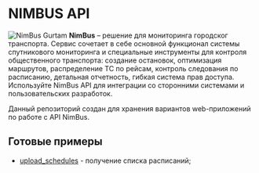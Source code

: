# NIMBUS API
![NimBus Gurtam](https://gurtam.com/images_redesign/ipad-frame-skew.png)
**NimBus** – решение для мониторинга городског транспорта. Сервис сочетает в себе основной функционал системы спутникового мониторинга и специальные инструменты для контроля общественного транспорта: создание остановок, оптимизация маршрутов, распределение ТС по рейсам, контроль следования по расписанию, детальная отчетность, гибкая система прав доступа. Используйте NimBus API для интеграции со сторонними системами и пользовательских разработок.

Данный репозиторий создан для хранения вариантов web-приложений по работе с API NimBus.

## Готовые примеры
- [upload_schedules](https://github.com/skiesu/nimbus_api/tree/main/upload_schedules) - получение списка расписаний;